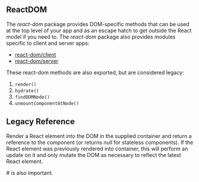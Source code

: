 ## ReactDOM
The *react-dom* package provides DOM-specific methods that can be used at the top level of your app and as an escape hatch to get outside the React model if you need to. The *react-dom* package also provides modules specific to client and server apps:
- [react-dom/client](https://reactjs.org/docs/react-dom-client.html)
- [react-dom/server](https://reactjs.org/docs/react-dom-server.html)

These react-dom methods are also exported, but are considered legacy:
1. `render()`
2. `hydrate()`
3. `findDOMNode()`
4. `unmountComponentAtNode()`
## Legacy Reference
Render a React element into the DOM in the supplied container and return a reference to the component (or returns null for stateless components). If the React element was previously rendered into container, this will perform an update on it and only mutate the DOM as necessary to reflect the latest React element.

\# is also important.
